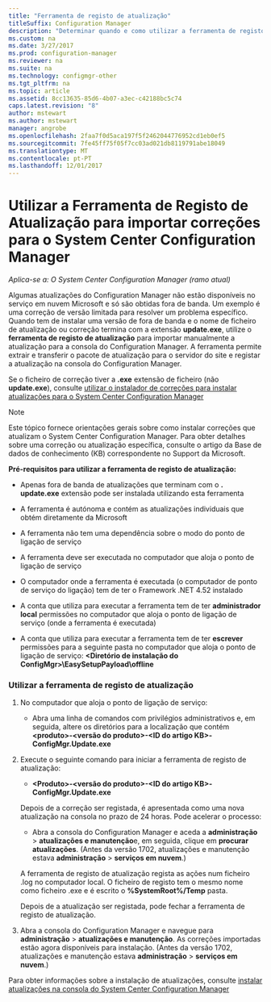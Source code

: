 ```yaml
---
title: "Ferramenta de registo de atualização"
titleSuffix: Configuration Manager
description: "Determinar quando e como utilizar a ferramenta de registo de atualização para importar manualmente uma atualização para a consola do Configuration Manager."
ms.custom: na
ms.date: 3/27/2017
ms.prod: configuration-manager
ms.reviewer: na
ms.suite: na
ms.technology: configmgr-other
ms.tgt_pltfrm: na
ms.topic: article
ms.assetid: 8cc13635-85d6-4b07-a3ec-c42188bc5c74
caps.latest.revision: "8"
author: mstewart
ms.author: mstewart
manager: angrobe
ms.openlocfilehash: 2faa7f0d5aca197f5f2462044776952cd1eb0ef5
ms.sourcegitcommit: 7fe45ff75f05f7cc03ad021db8119791abe18049
ms.translationtype: MT
ms.contentlocale: pt-PT
ms.lasthandoff: 12/01/2017
---
```

# <a name="use-the-update-registration-tool-to-import-hotfixes-to-system-center-configuration-manager"></a>Utilizar a Ferramenta de Registo de Atualização para importar correções para o System Center Configuration Manager

*Aplica-se a: O System Center Configuration Manager (ramo atual)*

Algumas atualizações do Configuration Manager não estão disponíveis no serviço em nuvem Microsoft e só são obtidas fora de banda. Um exemplo é uma correção de versão limitada para resolver um problema específico.   
Quando tem de instalar uma versão de fora de banda e o nome de ficheiro de atualização ou correção termina com a extensão **update.exe**, utilize o **ferramenta de registo de atualização** para importar manualmente a atualização para a consola do Configuration Manager. A ferramenta permite extrair e transferir o pacote de atualização para o servidor do site e registar a atualização na consola do Configuration Manager.  

 Se o ficheiro de correção tiver a **.exe** extensão de ficheiro (não **update.exe**), consulte [utilizar o instalador de correções para instalar atualizações para o System Center Configuration Manager](../../../core/servers/manage/use-the-hotfix-installer-to-install-updates.md)  

> [!NOTE]  
>  Este tópico fornece orientações gerais sobre como instalar correções que atualizam o System Center Configuration Manager. Para obter detalhes sobre uma correção ou atualização específica, consulte o artigo da Base de dados de conhecimento (KB) correspondente no Support da Microsoft.  

 **Pré-requisitos para utilizar a ferramenta de registo de atualização:**  

-   Apenas fora de banda de atualizações que terminam com o **. update.exe** extensão pode ser instalada utilizando esta ferramenta  

-   A ferramenta é autónoma e contém as atualizações individuais que obtém diretamente da Microsoft  

-   A ferramenta não tem uma dependência sobre o modo do ponto de ligação de serviço  

-   A ferramenta deve ser executada no computador que aloja o ponto de ligação de serviço  

-   O computador onde a ferramenta é executada (o computador de ponto de serviço do ligação) tem de ter o Framework .NET 4.52 instalado  

-   A conta que utiliza para executar a ferramenta tem de ter **administrador local** permissões no computador que aloja o ponto de ligação de serviço (onde a ferramenta é executada)  

-   A conta que utiliza para executar a ferramenta tem de ter **escrever** permissões para a seguinte pasta no computador que aloja o ponto de ligação de serviço:  **&lt;Diretório de instalação do ConfigMgr\>\EasySetupPayload\offline**  

### <a name="to-use-the-update-registration-tool"></a>Utilizar a ferramenta de registo de atualização  

1.  No computador que aloja o ponto de ligação de serviço:  

    -   Abra uma linha de comandos com privilégios administrativos e, em seguida, altere os diretórios para a localização que contém  **&lt;produto\>-&lt;versão do produto\>-&lt;ID do artigo KB\>-ConfigMgr.Update.exe**  

2.  Execute o seguinte comando para iniciar a ferramenta de registo de atualização:  

    -   **&lt;Produto\>-&lt;versão do produto\>-&lt;ID do artigo KB\>-ConfigMgr.Update.exe**  

    Depois de a correção ser registada, é apresentada como uma nova atualização na consola no prazo de 24 horas.  Pode acelerar o processo:

    - Abra a consola do Configuration Manager e aceda a **administração** > **atualizações e manutenção**e, em seguida, clique em **procurar atualizações**. (Antes da versão 1702, atualizações e manutenção estava **administração** > **serviços em nuvem**.) 

    A ferramenta de registo de atualização regista as ações num ficheiro .log no computador local. O ficheiro de registo tem o mesmo nome como ficheiro .exe e é escrito o **%SystemRoot%/Temp** pasta.  

     Depois de a atualização ser registada, pode fechar a ferramenta de registo de atualização.  

3.  Abra a consola do Configuration Manager e navegue para **administração** > **atualizações e manutenção**. As correções importadas estão agora disponíveis para instalação. (Antes da versão 1702, atualizações e manutenção estava **administração** > **serviços em nuvem**.)

 Para obter informações sobre a instalação de atualizações, consulte [instalar atualizações na consola do System Center Configuration Manager](../../../core/servers/manage/install-in-console-updates.md)  
